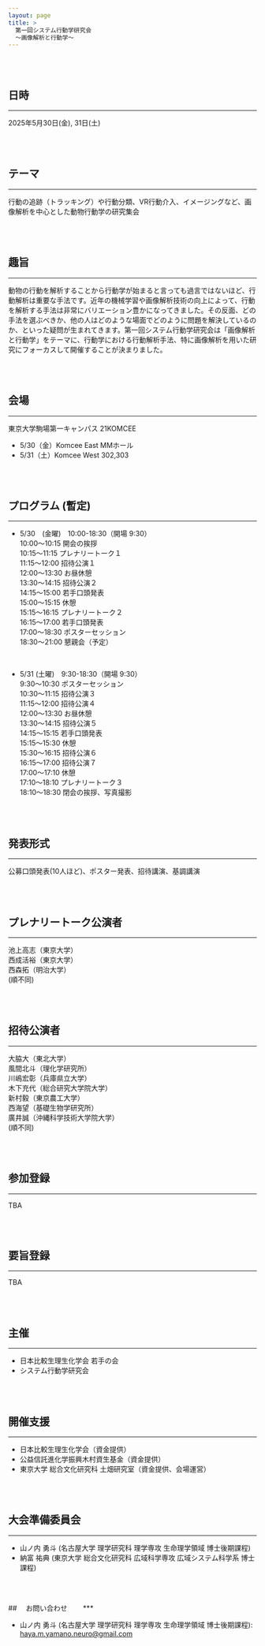 ```yaml
---
layout: page
title: >
  第一回システム行動学研究会  
  〜画像解析と行動学〜
---
```


<br>
<br>

## 日時
***
2025年5月30日(金), 31日(土)

<br>
<br>

## テーマ
***
行動の追跡（トラッキング）や行動分類、VR行動介入、イメージングなど、画像解析を中心とした動物行動学の研究集会

<br>
<br>

## 趣旨
***
動物の行動を解析することから行動学が始まると言っても過言ではないほど、行動解析は重要な手法です。近年の機械学習や画像解析技術の向上によって、行動を解析する手法は非常にバリエーション豊かになってきました。その反面、どの手法を選ぶべきか、他の人はどのような場面でどのように問題を解決しているのか、といった疑問が生まれてきます。第一回システム行動学研究会は「画像解析と行動学」をテーマに、行動学における行動解析手法、特に画像解析を用いた研究にフォーカスして開催することが決まりました。

<br>
<br>

## 会場
***
東京大学駒場第一キャンパス 21KOMCEE
  - 5/30（金）Komcee East MMホール
  - 5/31（土）Komcee West 302,303

<br>
<br>

## プログラム (暫定)
***
- 5/30　(金曜)　10:00-18:30（開場 9:30）  
  10:00〜10:15 開会の挨拶  
  10:15〜11:15 プレナリートーク１  
  11:15〜12:00 招待公演１  
  12:00〜13:30 お昼休憩  
  13:30〜14:15 招待公演２  
  14:15〜15:00 若手口頭発表  
  15:00〜15:15 休憩  
  15:15〜16:15 プレナリートーク２  
  16:15〜17:00 若手口頭発表  
  17:00〜18:30 ポスターセッション  
  18:30〜21:00 懇親会（予定）  

<br>

- 5/31 (土曜)　9:30-18:30（開場 9:30）  
  9:30〜10:30 ポスターセッション  
  10:30〜11:15 招待公演３  
  11:15〜12:00 招待公演４  
  12:00〜13:30 お昼休憩  
  13:30〜14:15 招待公演５  
  14:15〜15:15 若手口頭発表  
  15:15〜15:30 休憩  
  15:30〜16:15 招待公演６  
  16:15〜17:00 招待公演７  
  17:00〜17:10 休憩  
  17:10〜18:10 プレナリートーク３  
  18:10〜18:30 閉会の挨拶、写真撮影  

<br>
<br>

## 発表形式
***
公募口頭発表(10人ほど)、ポスター発表、招待講演、基調講演

<br>
<br>

## プレナリートーク公演者
***
池上高志（東京大学）  
西成活裕（東京大学）  
西森拓（明治大学）  
(順不同)

<br>
<br>

## 招待公演者
***
大脇大（東北大学）  
風間北斗（理化学研究所）  
川嶋宏彰（兵庫県立大学）  
木下充代（総合研究大学院大学）  
新村毅（東京農工大学）  
西海望（基礎生物学研究所）  
廣井誠（沖縄科学技術大学院大学）  
(順不同)

<br>
<br>

## 参加登録
***
TBA

<br>
<br>

## 要旨登録
***
TBA

<br>
<br>

## 主催
***
- 日本比較生理生化学会 若手の会
- システム行動学研究会

<br>
<br>

## 開催支援
***
- 日本比較生理生化学会（資金提供）
- 公益信託進化学振興木村資生基金（資金提供）
- 東京大学 総合文化研究科 土畑研究室（資金提供、会場運営）

<br>
<br>

## 大会準備委員会
***
- 山ノ内 勇斗 (名古屋大学 理学研究科 理学専攻 生命理学領域 博士後期課程)
- 納富 祐典 (東京大学 総合文化研究科 広域科学専攻 広域システム科学系 博士課程)

<br>
<br>

##　 お問い合わせ　　
***　　
- 山ノ内 勇斗 (名古屋大学 理学研究科 理学専攻 生命理学領域 博士後期課程): haya.m.yamano.neuro@gmail.com

